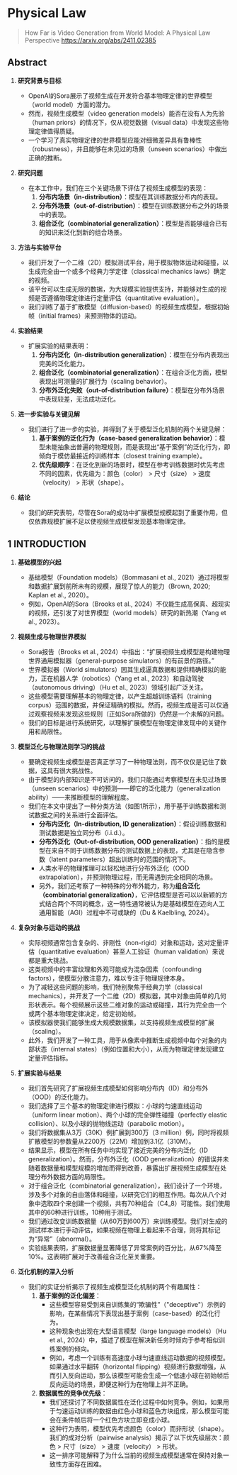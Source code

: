 # Physical Law

> How Far is Video Generation from World Model: A Physical Law Perspective
> https://arxiv.org/abs/2411.02385<br>

## Abstract

1. **研究背景与目标**
   - OpenAI的Sora展示了视频生成在开发符合基本物理定律的世界模型（world model）方面的潜力。
   - 然而，视频生成模型（video generation models）能否在没有人为先验（human priors）的情况下，仅从视觉数据（visual data）中发现这些物理定律值得质疑。
   - 一个学习了真实物理定律的世界模型应能对细微差异具有鲁棒性（robustness），并且能够在未见过的场景（unseen scenarios）中做出正确的推断。

2. **研究问题**
   - 在本工作中，我们在三个关键场景下评估了视频生成模型的表现：
     1. **分布内场景（in-distribution）**：模型在其训练数据分布内的表现。
     2. **分布外场景（out-of-distribution）**：模型在训练数据分布之外的场景中的表现。
     3. **组合泛化（combinatorial generalization）**：模型是否能够组合已有的知识来泛化到新的组合场景。

3. **方法与实验平台**
   - 我们开发了一个二维（2D）模拟测试平台，用于模拟物体运动和碰撞，以生成完全由一个或多个经典力学定律（classical mechanics laws）确定的视频。
   - 该平台可以生成无限的数据，为大规模实验提供支持，并能够对生成的视频是否遵循物理定律进行定量评估（quantitative evaluation）。
   - 我们训练了基于扩散模型（diffusion-based）的视频生成模型，根据初始帧（initial frames）来预测物体的运动。

4. **实验结果**
   - 扩展实验的结果表明：
     1. **分布内泛化（in-distribution generalization）**：模型在分布内表现出完美的泛化能力。
     2. **组合泛化（combinatorial generalization）**：在组合泛化方面，模型表现出可测量的扩展行为（scaling behavior）。
     3. **分布外泛化失败（out-of-distribution failure）**：模型在分布外场景中表现较差，无法成功泛化。

5. **进一步实验与关键见解**
   - 我们进行了进一步的实验，并得到了关于模型泛化机制的两个关键见解：
     1. **基于案例的泛化行为（case-based generalization behavior）**：模型未能抽象出普遍的物理规则，而是表现出“基于案例”的泛化行为，即倾向于模仿最接近的训练样本（closest training example）。
     2. **优先级顺序**：在泛化到新的场景时，模型在参考训练数据时优先考虑不同的因素，优先级为：颜色（color） > 尺寸（size） > 速度（velocity） > 形状（shape）。

6. **结论**
   - 我们的研究表明，尽管在Sora的成功中扩展模型规模起到了重要作用，但仅依靠规模扩展不足以使视频生成模型发现基本物理定律。


## 1 INTRODUCTION

1. **基础模型的兴起**
   - 基础模型（Foundation models）（Bommasani et al., 2021）通过将模型和数据扩展到前所未有的规模，展现了惊人的能力（Brown, 2020; Kaplan et al., 2020）。
   - 例如，OpenAI的Sora（Brooks et al., 2024）不仅能生成高保真、超现实的视频，还引发了对世界模型（world models）研究的新热潮（Yang et al., 2023）。

2. **视频生成与物理世界模拟**
   - Sora报告（Brooks et al., 2024）中指出：“扩展视频生成模型是构建物理世界通用模拟器（general-purpose simulators）的有前景的路径。”
   - 世界模拟器（World simulators）因其生成逼真数据和提供精确模拟的能力，正在机器人学（robotics）（Yang et al., 2023）和自动驾驶（autonomous driving）（Hu et al., 2023）领域引起广泛关注。
   - 这些模型需要理解基本的物理定律，以产生超越训练语料（training corpus）范围的数据，并保证精确的模拟。然而，视频生成是否可以仅通过观察视频来发现这些规则（正如Sora所做的）仍然是一个未解的问题。
   - 我们的目标是进行系统研究，以理解扩展模型在物理定律发现中的关键作用和局限性。

3. **模型泛化与物理法则学习的挑战**
   - 要确定视频生成模型是否真正学习了一种物理法则，而不仅仅是记住了数据，这具有很大挑战性。
   - 由于模型的内部知识是不可访问的，我们只能通过考察模型在未见过场景（unseen scenarios）中的预测——即它的泛化能力（generalization ability）——来推断模型的理解程度。
   - 我们在本文中提出了一种分类方法（如图1所示），用于基于训练数据和测试数据之间的关系进行全面评估。
     - **分布内泛化（In-distribution, ID generalization）**：假设训练数据和测试数据是独立同分布（i.i.d.）。
     - **分布外泛化（Out-of-distribution, OOD generalization）**：指的是模型在来自不同于训练数据分布的测试数据上的表现，尤其是在隐含参数（latent parameters）超出训练时的范围的情况下。
     - 人类水平的物理推理可以轻松地进行分布外泛化（OOD extrapolation），并预测物理过程，而无需遇到完全相同的场景。
     - 另外，我们还考察了一种特殊的分布外能力，称为**组合泛化（combinatorial generalization）**，它评估模型是否可以以新颖的方式结合两个不同的概念，这一特性通常被认为是基础模型在迈向人工通用智能（AGI）过程中不可或缺的（Du & Kaelbling, 2024）。


4. **复杂对象与运动的挑战**
   - 实际视频通常包含复杂的、非刚性（non-rigid）对象和运动，这对定量评估（quantitative evaluation）甚至人工验证（human validation）来说都是重大挑战。
   - 这类视频中的丰富纹理和外观可能成为混杂因素（confounding factors），使模型分散注意力，难以专注于物理规律本身。
   - 为了减轻这些问题的影响，我们特别聚焦于经典力学（classical mechanics），并开发了一个二维（2D）模拟器，其中对象由简单的几何形状表示。每个视频展示这些二维对象的运动或碰撞，其行为完全由一个或两个基本物理定律决定，给定初始帧。
   - 该模拟器使我们能够生成大规模数据集，以支持视频生成模型的扩展（scaling）。
   - 此外，我们开发了一种工具，用于从像素中推断生成视频中每个对象的内部状态（internal states）（例如位置和大小），从而为物理定律发现建立定量评估指标。

5. **扩展实验与结果**
   - 我们首先研究了扩展视频生成模型如何影响分布内（ID）和分布外（OOD）的泛化能力。
   - 我们选择了三个基本的物理定律进行模拟：小球的匀速直线运动（uniform linear motion）、两个小球的完全弹性碰撞（perfectly elastic collision）、以及小球的抛物线运动（parabolic motion）。
   - 我们将数据集从3万（30K）例扩展到300万（3 million）例，同时将视频扩散模型的参数量从2200万（22M）增加到3.1亿（310M）。
   - 结果显示，模型在所有任务中均实现了接近完美的分布内泛化（ID generalization）。然而，分布外泛化（OOD generalization）的错误并未随着数据量和模型规模的增加而得到改善，暴露出扩展视频生成模型在处理分布外数据方面的局限性。
   - 对于组合泛化（combinatorial generalization），我们设计了一个环境，涉及多个对象的自由落体和碰撞，以研究它们的相互作用。每次从八个对象中选取四个来创建一个视频，共有70种组合（C4_8）可能性。我们使用其中的60种进行训练，10种用于测试。
   - 我们通过改变训练数据量（从60万到600万）来训练模型。我们对生成的测试样本进行手动评估，如果视频在物理上看起来不合理，则将其标记为“异常”（abnormal）。
   - 实验结果表明，扩展数据量显著降低了异常案例的百分比，从67%降至10%。这表明扩展对于改善组合泛化至关重要。

6. **泛化机制的深入分析**
   - 我们的实证分析揭示了视频生成模型泛化机制的两个有趣属性：
     1. **基于案例的泛化偏差**：
        - 这些模型容易受到来自训练集的“欺骗性”（"deceptive"）示例的影响，在某些情况下表现出基于案例（case-based）的泛化行为。
        - 这种现象也出现在大型语言模型（large language models）（Hu et al., 2024）中，描述了模型在解决新任务时倾向于参考相似训练案例的倾向。
        - 例如，考虑一个训练有高速度小球匀速直线运动数据的视频模型。如果通过水平翻转（horizontal flipping）视频进行数据增强，从而引入反向运动，那么该模型可能会生成一个低速小球在初始帧后反向运动的场景，即便这种行为在物理上并不正确。
     2. **数据属性的竞争优先级**：
        - 我们还探讨了不同数据属性在泛化过程中如何竞争。例如，如果用于匀速运动训练的数据由红色小球和蓝色方块组成，那么模型可能会在条件帧后将一个红色方块立即变成小球。
        - 这种行为表明，模型优先考虑颜色（color）而非形状（shape）。我们的成对分析（pairwise analysis）揭示了以下优先级层次：颜色 > 尺寸（size） > 速度（velocity） > 形状。
        - 这一排序可能解释了为什么当前的视频生成模型通常在保持对象一致性方面存在困难。

